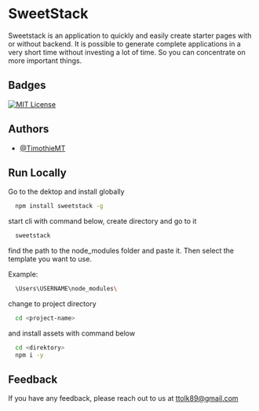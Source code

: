 
# SweetStack

Sweetstack is an application to quickly and easily create starter pages with or without backend. It is possible to generate complete applications in a very short time without investing a lot of time. So you can concentrate on more important things.


## Badges

[![MIT License](https://img.shields.io/badge/License-MIT-green.svg)](https://choosealicense.com/licenses/mit/)



## Authors

- [@TimothieMT](https://github.com/TimothieMT)
## Run Locally

Go to the dektop and install globally

```bash
  npm install sweetstack -g
```

start cli with command below, create directory and go to it

```bash
  sweetstack
```

find the path to the node_modules folder and paste it. Then select the template you want to use. 

Example:
```bash
  \Users\USERNAME\node_modules\
```

change to project directory

```bash
  cd <project-name>
```
and install assets with command below

```bash
  cd <direktory> 
  npm i -y
```


## Feedback

If you have any feedback, please reach out to us at ttolk89@gmail.com




